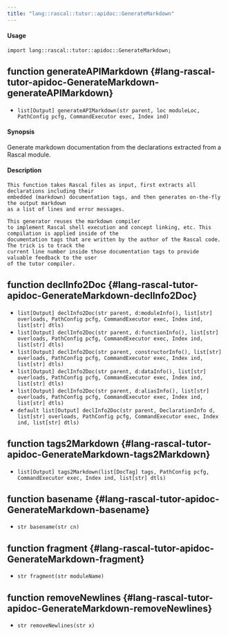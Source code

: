 ```yaml
---
title: "lang::rascal::tutor::apidoc::GenerateMarkdown"
---
```


#### Usage

`import lang::rascal::tutor::apidoc::GenerateMarkdown;`


## function generateAPIMarkdown {#lang-rascal-tutor-apidoc-GenerateMarkdown-generateAPIMarkdown}

* ``list[Output] generateAPIMarkdown(str parent, loc moduleLoc, PathConfig pcfg, CommandExecutor exec, Index ind)``

#### Synopsis

Generate markdown documentation from the declarations extracted from a Rascal module.

#### Description


    This function takes Rascal files as input, first extracts all declarations including their
    embedded (markdown) documentation tags, and then generates on-the-fly the output markdown
    as a list of lines and error messages. 
    
    This generator reuses the markdown compiler 
    to implement Rascal shell execution and concept linking, etc. This compilation is applied inside of the
    documentation tags that are written by the author of the Rascal code. The trick is to track the
    current line number inside those documentation tags to provide valuable feedback to the user
    of the tutor compiler.

## function declInfo2Doc {#lang-rascal-tutor-apidoc-GenerateMarkdown-declInfo2Doc}

* ``list[Output] declInfo2Doc(str parent, d:moduleInfo(), list[str] overloads, PathConfig pcfg, CommandExecutor exec, Index ind, list[str] dtls)``
* ``list[Output] declInfo2Doc(str parent, d:functionInfo(), list[str] overloads, PathConfig pcfg, CommandExecutor exec, Index ind, list[str] dtls)``
* ``list[Output] declInfo2Doc(str parent, constructorInfo(), list[str] overloads, PathConfig pcfg, CommandExecutor exec, Index ind, list[str] dtls)``
* ``list[Output] declInfo2Doc(str parent, d:dataInfo(), list[str] overloads, PathConfig pcfg, CommandExecutor exec, Index ind, list[str] dtls)``
* ``list[Output] declInfo2Doc(str parent, d:aliasInfo(), list[str] overloads, PathConfig pcfg, CommandExecutor exec, Index ind, list[str] dtls)``
* ``default list[Output] declInfo2Doc(str parent, DeclarationInfo d, list[str] overloads, PathConfig pcfg, CommandExecutor exec, Index ind, list[str] dtls)``

## function tags2Markdown {#lang-rascal-tutor-apidoc-GenerateMarkdown-tags2Markdown}

* ``list[Output] tags2Markdown(list[DocTag] tags, PathConfig pcfg, CommandExecutor exec, Index ind, list[str] dtls)``

## function basename {#lang-rascal-tutor-apidoc-GenerateMarkdown-basename}

* ``str basename(str cn)``

## function fragment {#lang-rascal-tutor-apidoc-GenerateMarkdown-fragment}

* ``str fragment(str moduleName)``

## function removeNewlines {#lang-rascal-tutor-apidoc-GenerateMarkdown-removeNewlines}

* ``str removeNewlines(str x)``

